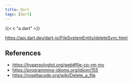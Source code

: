 ```yaml
---
title: Dart
tags: [dart]
---
```


{{< c "a.dart" >}}

<https://api.dart.dev/dart-io/FileSystemEntity/deleteSync.html>

## References

- <https://hyperpolyglot.org/web#file-cp-rm-mv>
- <https://programming-idioms.org/idiom/155>
- <https://rosettacode.org/wiki/Delete_a_file>
